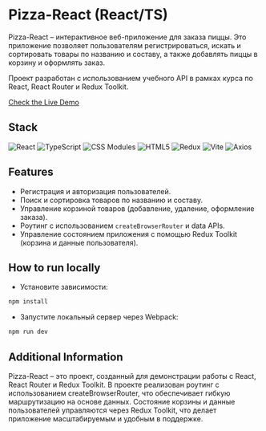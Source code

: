# Pizza-React (React/TS)

Pizza-React – интерактивное веб-приложение для заказа пиццы. Это приложение позволяет пользователям регистрироваться, искать и сортировать товары по названию и составу, а также добавлять пиццы в корзину и оформлять заказ.

Проект разработан с использованием учебного API в рамках курса по React, React Router и Redux Toolkit.

[Check the Live Demo](http://pizza.2923733-lt72291.twc1.net)

## Stack

![React](https://img.shields.io/badge/react-%2320232a.svg?style=for-the-badge&logo=react&logoColor=%2361DAFB)
![TypeScript](https://img.shields.io/badge/typescript-%23007ACC.svg?style=for-the-badge&logo=typescript&logoColor=white)
![CSS Modules](https://img.shields.io/badge/css--modules-%231572B6.svg?style=for-the-badge&logo=css3&logoColor=white)
![HTML5](https://img.shields.io/badge/html5-%23E34F26.svg?style=for-the-badge&logo=html5&logoColor=white)
![Redux](https://img.shields.io/badge/redux-%23593d88.svg?style=for-the-badge&logo=redux&logoColor=white)
![Vite](https://img.shields.io/badge/vite-%23646CFF.svg?style=for-the-badge&logo=vite&logoColor=white)
![Axios](https://img.shields.io/badge/axios-%235A29E4.svg?style=for-the-badge&logo=axios&logoColor=white)

## Features

- Регистрация и авторизация пользователей.
- Поиск и сортировка товаров по названию и составу.
- Управление корзиной товаров (добавление, удаление, оформление заказа).
- Роутинг с использованием `createBrowserRouter` и data APIs.
- Управление состоянием приложения с помощью Redux Toolkit (корзина и данные пользователя).

## How to run locally

- Установите зависимости:

```bash
npm install
```

- Запустите локальный сервер через Webpack:

```bash
npm run dev
```

## Additional Information

Pizza-React – это проект, созданный для демонстрации работы с React, React Router и Redux Toolkit. В проекте реализован роутинг с использованием createBrowserRouter, что обеспечивает гибкую маршрутизацию на основе данных. Состояние корзины и данные пользователей управляются через Redux Toolkit, что делает приложение масштабируемым и удобным в поддержке.
